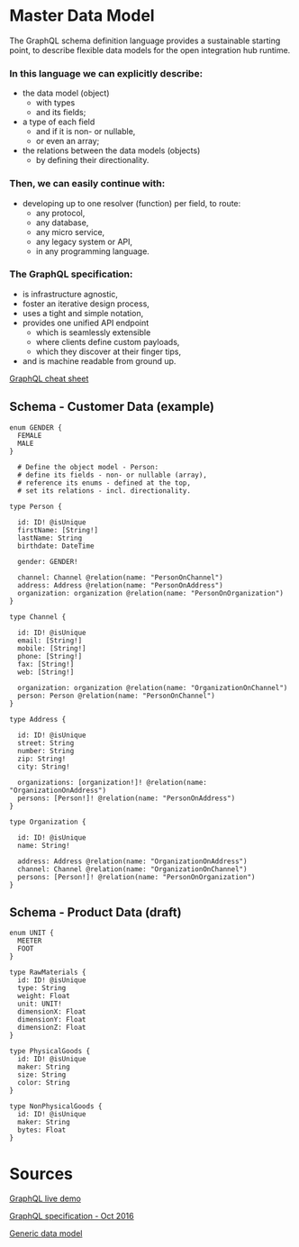 # Master Data Model

The GraphQL schema definition language provides a sustainable starting point, to describe flexible data models for the open integration hub runtime.

### In this language we can explicitly describe:
* the data model (object)
  * with types
  * and its fields;
* a type of each field
  * and if it is non- or nullable,
  * or even an array;
* the relations between the data models (objects)
  * by defining their directionality.

### Then, we can easily continue with:
* developing up to one resolver (function) per field, to route:
  * any protocol,
  * any database,
  * any micro service,
  * any legacy system or API,
  * in any programming language.

### The GraphQL specification:
* is infrastructure agnostic,
* foster an iterative design process,
* uses a tight and simple notation,
* provides one unified API endpoint
  * which is seamlessly extensible
  * where clients define custom payloads,
  * which they discover at their finger tips,
* and is machine readable from ground up.

[GraphQL cheat sheet](sources/graphql-shorthand-notation-cheat-sheet.pdf)

## Schema - Customer Data (example)
```
enum GENDER {
  FEMALE
  MALE
}

  # Define the object model - Person:
  # define its fields - non- or nullable (array),
  # reference its enums - defined at the top,
  # set its relations - incl. directionality.

type Person {

  id: ID! @isUnique
  firstName: [String!]
  lastName: String
  birthdate: DateTime

  gender: GENDER!

  channel: Channel @relation(name: "PersonOnChannel")
  address: Address @relation(name: "PersonOnAddress")
  organization: organization @relation(name: "PersonOnOrganization")
}

type Channel {

  id: ID! @isUnique
  email: [String!]
  mobile: [String!]
  phone: [String!]
  fax: [String!]
  web: [String!]

  organization: organization @relation(name: "OrganizationOnChannel")
  person: Person @relation(name: "PersonOnChannel")
}

type Address {

  id: ID! @isUnique
  street: String
  number: String
  zip: String!
  city: String!

  organizations: [organization!]! @relation(name: "OrganizationOnAddress")
  persons: [Person!]! @relation(name: "PersonOnAddress")
}

type Organization {

  id: ID! @isUnique
  name: String!

  address: Address @relation(name: "OrganizationOnAddress")
  channel: Channel @relation(name: "OrganizationOnChannel")
  persons: [Person!]! @relation(name: "PersonOnOrganization")
}
```
## Schema - Product Data (draft)
```
enum UNIT {
  MEETER
  FOOT
}

type RawMaterials {
  id: ID! @isUnique
  type: String
  weight: Float
  unit: UNIT!
  dimensionX: Float
  dimensionY: Float
  dimensionZ: Float
}

type PhysicalGoods {
  id: ID! @isUnique
  maker: String
  size: String
  color: String
}

type NonPhysicalGoods {
  id: ID! @isUnique
  maker: String
  bytes: Float
}
```
# Sources
[GraphQL live demo](http://graphql.org/swapi-graphql)

[GraphQL specification - Oct 2016](http://facebook.github.io/graphql/October2016/)

[Generic data model](https://en.wikipedia.org/wiki/Generic_data_model)
